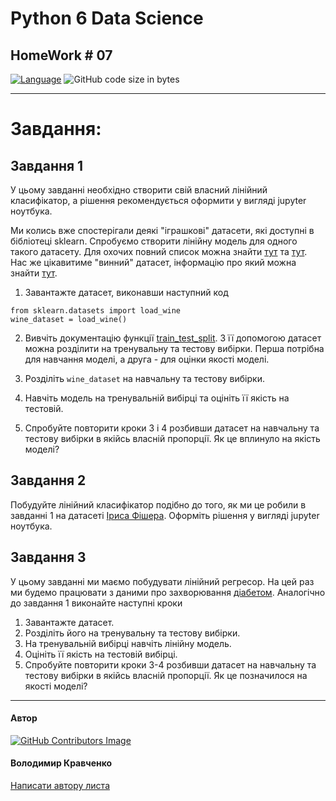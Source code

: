 # Python 6 Data Science
## HomeWork # 07

[![Language](https://img.shields.io/badge/language-python-blue)](https://www.python.org)
![GitHub code size in bytes](https://img.shields.io/github/languages/code-size/VlodyaKr/Python-6-Data-Science-HomeWork-07)

---
# Завдання:

## Завдання 1

У цьому завданні необхідно створити свій власний лінійний класифікатор, а рішення рекомендується оформити у вигляді jupyter ноутбука.

Ми колись вже спостерігали деякі "іграшкові" датасети, які доступні в бібліотеці sklearn. Спробуємо створити лінійну модель для одного такого датасету. Для охочих повний список можна знайти [тут](https://scikit-learn.org/stable/datasets/toy_dataset.html) та [тут](https://scikit-learn.org/stable/modules/classes.html#module-sklearn.datasets). Нас же цікавитиме "винний" датасет, інформацію про який можна знайти [тут](https://scikit-learn.org/stable/modules/generated/sklearn.datasets.load_wine.html#sklearn.datasets.load_wine).

1. Завантажте датасет, виконавши наступний код
```
from sklearn.datasets import load_wine
wine_dataset = load_wine()
```

2. Вивчіть документацію функції [train_test_split](https://scikit-learn.org/stable/modules/generated/sklearn.model_selection.train_test_split.html?highlight=train_test_split#sklearn.model_selection.train_test_split). З її допомогою датасет можна розділити на тренувальну та тестову вибірки. Перша потрібна для навчання моделі, а друга - для оцінки якості моделі.

3. Розділіть `wine_dataset` на навчальну та тестову вибірки.

4. Навчіть модель на тренувальній вибірці та оцініть її якість на тестовій.

5. Спробуйте повторити кроки 3 і 4 розбивши датасет на навчальну та тестову вибірки в якійсь власній пропорції. Як це вплинуло на якість моделі?

## Завдання 2

Побудуйте лінійний класифікатор подібно до того, як ми це робили в завданні 1 на датасеті [Іриса Фішера](https://scikit-learn.org/stable/modules/generated/sklearn.datasets.load_iris.html#sklearn.datasets.load_iris). Оформіть рішення у вигляді jupyter ноутбука.

## Завдання 3

У цьому завданні ми маємо побудувати лінійний регресор. На цей раз ми будемо працювати з даними про захворювання [діабетом](https://scikit-learn.org/stable/modules/generated/sklearn.datasets.load_diabetes.html#sklearn.datasets.load_diabetes). Аналогічно до завдання 1 виконайте наступні кроки

1. Завантажте датасет.
2. Розділіть його на тренувальну та тестову вибірки.
3. На тренувальній вибірці навчіть лінійну модель.
4. Оцініть її якість на тестовій вибірці.
5. Спробуйте повторити кроки 3-4 розбивши датасет на навчальну та тестову вибірки в якійсь власній пропорції. Як це позначилося на якості моделі?

---

#### Автор
[![GitHub Contributors Image](https://contrib.rocks/image?repo=VlodyaKr/Python-6-Data-Science-HomeWork-07)](https://github.com/VlodyaKr)

#### Володимир Кравченко
[Написати автору листа](mailto:vlodya@gmail.com?subject=Python-6-Data-Science-HomeWork-07)
